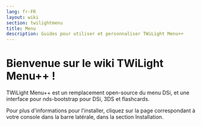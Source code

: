 ```yaml
---
lang: fr-FR
layout: wiki
section: twilightmenu
title: Menu
description: Guides pour utiliser et personnaliser TWiLight Menu++
---
```


# Bienvenue sur le wiki TWiLight Menu++ !

TWiLight Menu++ est un remplacement open-source du menu DSi, et une interface pour nds-bootstrap pour DSi, 3DS et flashcards.

Pour plus d'informations pour l'installer, cliquez sur la page correspondant à votre console dans la barre latérale, dans la section Installation.
